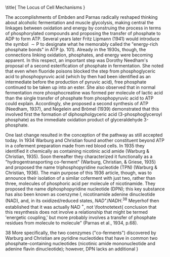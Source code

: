 \title{
The Locus of Cell Mechanisms
}

The accomplishments of Embden and Parnas radically reshaped thinking about alcoholic fermentation and muscle glycolysis, making central the linkages between oxidation and energy by construing the process in terms of phosphorylated compounds and proposing the transfer of phosphate to ADP to form ATP. Several years later Fritz Lipmann (1941) would introduce the symbol $\sim \mathrm{P}$ to designate what he memorably called the "energy-rich phosphate bonds" in ATP (p. 101). Already in the 1930s, though, the connections linking oxidation, phosphates, and energy were becoming apparent. In this respect, an important step was Dorothy Needham's proposal of a second esterification of phosphate in fermentation. She noted that even when fluoride poisons blocked the step from phosphoglyceric acid to phosphopyruvic acid (which by then had been identified as an intermediate before the production of pyruvic acid), free phosphate continued to be taken up into an ester. She also observed that in normal fermentation more phosphocreatine was formed per molecule of lactic acid than the single transfer of phosphate from phosphopyruvic acid to ATP could explain. Accordingly, she proposed a second synthesis of ATP (Needham, 1937), and Negelein and Brömel (1939) demonstrated that this involved first the formation of diphospholgyceric acid (3-phosphoglyceroyl phosphate) as the immediate oxidation product of glyceraldehyde 3-phosphate.

One last change resulted in the conception of the pathway as still accepted today. In 1934 Warburg and Christian found another constituent beyond ATP in a coferment preparation made from red blood cells. In 1935 they identified it chemically as containing nicotinic acid amide (Warburg \& Christian, 1935). Soon thereafter they characterized it functionally as a "hydrogentransporting co-ferment" (Warburg, Christian, \& Griese, 1935) and proposed the name triphosphopyridine nucleotide (TPN) (Warburg \& Christian, 1936). The main purpose of this 1936 article, though, was to announce their isolation of a similar coferment with just two, rather than three, molecules of phosphoric acid per molecule of nicotinamide. They proposed the name diphosphopyridine nucleotide (DPN); this key substance has also been known as coenzyme $I$, nicotinamide adenine dinucleotide (NAD), and, in its oxidized/reduced states, $N A D^{+} / N A D H .{ }^{38}$ Meyerhof then established that it was actually NAD $^{+}$, not
\footnotetext{
conclusion that this resynthesis does not involve a relationship that might be termed 'energetic coupling,' but more probably involves a transfer of phosphate residues from molecule to molecule" (Parnas et al., 1934, p.68).

38 More specifically, the two coenzymes ("co-ferments") discovered by Warburg and Christian are pyridine nucleotides that have in common two phosphate-containing nucleotides (nicotinic amide mononucleotide and adenine flavin dinucleotide); however, DPN lacks an additional
}
